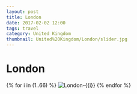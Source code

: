 ```yaml
---
layout: post
title: London
date: 2017-02-02 12:00
tags: travel
category: United Kingdom
thumbnail: United%20Kingdom/London/slider.jpg
---
```


# London

{% for i in (1..66) %}
![London-{{i}}](/assets/img/travel/United%20Kingdom/London/London-{{i}}.JPG)
{% endfor %}
